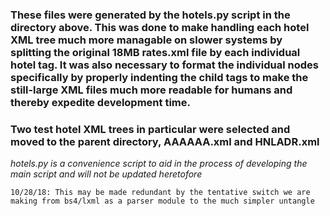 ### These files were generated by the hotels.py script in the directory above. This was done to make handling each hotel XML tree much more managable on slower systems by splitting the original 18MB rates.xml file by each individual hotel tag. It was also necessary to format the individual <hotel> nodes specifically by properly indenting the child tags to make the still-large XML files much more readable for humans and thereby expedite development time.
### Two test hotel XML trees in particular were selected and moved to the parent directory, AAAAAA.xml and HNLADR.xml
*hotels.py is a convenience script to aid in the process of developing the main script and will not be updated heretofore*

`10/28/18: This may be made redundant by the tentative switch we are making from bs4/lxml as a parser module to the much simpler untangle`
